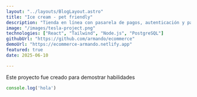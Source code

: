 ```yaml
---
layout: "../layouts/BlogLayout.astro"
title: "Ice cream - pet friendly"
description: "Tienda en línea con pasarela de pagos, autenticación y panel de administración."
image: "/images/tesla-project.png"
technologies: ["React", "Tailwind", "Node.js", "PostgreSQL"]
githubUrl: "https://github.com/armando/ecommerce"
demoUrl: "https://ecommerce-armando.netlify.app"
featured: true
date: 2025-06-10

---
```


Este proyecto fue creado para demostrar habilidades 


```js
console.log('hola')
```
